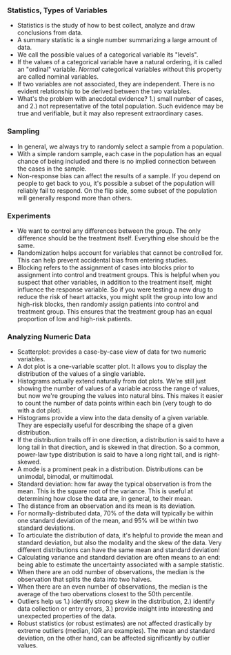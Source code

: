 ### Statistics, Types of Variables

* Statistics is the study of how to best collect, analyze and draw conclusions from data.
* A summary statistic is a single number summarizing a large amount of data.
* We call the possible values of a categorical variable its "levels".
* If the values of a categorical variable have a natural ordering, it is called an "ordinal" variable. _Normal_ categorical variables without this property are called nominal variables.
* If two variables are not associated, they are independent. There is no evident relationship to be derived between the two variables.
* What's the problem with anecdotal evidence? 1.) small number of cases, and 2.) not representative of the total population. Such evidence may be true and verifiable, but it may also represent extraordinary cases.

### Sampling

* In general, we always try to randomly select a sample from a population.
* With a simple random sample, each case in the population has an equal chance of being included and there is no implied connection between the cases in the sample.
* Non-response bias can affect the results of a sample. If you depend on people to get back to you, it's possible a subset of the population will reliably fail to respond. On the flip side, some subset of the population will generally respond more than others.


### Experiments

* We want to control any differences between the group. The only difference should be the treatment itself. Everything else should be the same.
* Randomization helps account for variables that cannot be controlled for. This can help prevent accidental bias from entering studies.
* Blocking refers to the assignment of cases into blocks prior to assignment into control and treatment groups. This is helpful when you suspect that other variables, in addition to the treatment itself, might influence the response variable. So if you were testing a new drug to reduce the risk of heart attacks, you might split the group into low and high-risk blocks, then randomly assign patients into control and treatment group. This ensures that the treatment group has an equal proportion of low and high-risk patients.

### Analyzing Numeric Data

* Scatterplot: provides a case-by-case view of data for two numeric variables.
* A dot plot is a one-variable scatter plot. It allows you to display the distribution of the values of a single variable.
* Histograms actually extend naturally from dot plots. We're still just showing the number of values of a variable across the range of values, but now we're grouping the values into natural bins. This makes it easier to count the number of data points within each bin (very tough to do with a dot plot).
* Histograms provide a view into the data density of a given variable. They are especially useful for describing the shape of a given distribution.
* If the distribution trails off in one direction, a distribution is said to have a long tail in that direction, and is skewed in that direction. So a common, power-law type distribution is said to have a long right tail, and is right-skewed.
* A mode is a prominent peak in a distribution. Distributions can be unimodal, bimodal, or multimodal.
* Standard deviation: how far away the typical observation is from the mean. This is the square root of the variance. This is useful at determining how close the data are, in general, to their mean.
* The distance from an observation and its mean is its deviation.
* For normally-distributed data, 70% of the data will typically be within one standard deviation of the mean, and 95% will be within two standard deviations.
* To articulate the distribution of data, it's helpful to provide the mean and standard deviation, but also the modality and the skew of the data. Very different distributions can have the same mean and standard deviation!
* Calculating variance and standard deviation are often means to an end: being able to estimate the uncertainty associated with a sample statistic.
* When there are an odd number of observations, the median is the observation that splits the data into two halves.
* When there are an even number of observations, the median is the average of the two obervations closest to the 50th percentile.
* Outliers help us 1.) identify strong skew in the distribution, 2.) identify data collection or entry errors, 3.) provide insight into interesting and unexpected properties of the data.
* Robust statistics (or robust estimates) are not affected drastically by extreme outliers (median, IQR are examples). The mean and standard deviation, on the other hand, can be affected significantly by outlier values.
